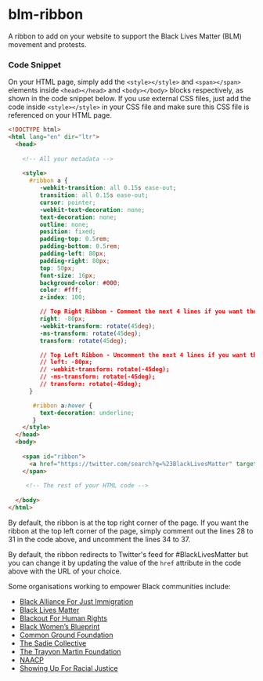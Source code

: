 # blm-ribbon
A ribbon to add on your website to support the Black Lives Matter (BLM) movement and protests.

### Code Snippet
On your HTML page, simply add the ```<style></style>``` and ```<span></span>``` elements inside ```<head></head>``` and ```<body></body>``` blocks respectively, as shown in the code snippet below. If you use external CSS files, just add the code inside ```<style></style>``` in your CSS file and make sure this CSS file is referenced on your HTML page.

```html
<!DOCTYPE html>
<html lang="en" dir="ltr">
  <head>
    
    <!-- All your metadata -->
    
    <style>
      #ribbon a {
         -webkit-transition: all 0.15s ease-out;
         transition: all 0.15s ease-out;
         cursor: pointer;
         -webkit-text-decoration: none;
         text-decoration: none;
         outline: none;
         position: fixed;
         padding-top: 0.5rem;
         padding-bottom: 0.5rem;
         padding-left: 80px;
         padding-right: 80px;
         top: 50px;
         font-size: 16px;
         background-color: #000;
         color: #fff;
         z-index: 100;

         // Top Right Ribbon - Comment the next 4 lines if you want the ribbon at the top left corner of your page
         right: -80px;
         -webkit-transform: rotate(45deg);
         -ms-transform: rotate(45deg);
         transform: rotate(45deg);

         // Top Left Ribbon - Uncomment the next 4 lines if you want the ribbon at the top left corner of your page
         // left: -80px;
         // -webkit-transform: rotate(-45deg);
         // -ms-transform: rotate(-45deg);
         // transform: rotate(-45deg);
      }

       #ribbon a:hover {
         text-decoration: underline;
       }
    </style>
  </head>
  <body>
    
    <span id="ribbon">
      <a href="https://twitter.com/search?q=%23BlackLivesMatter" target="_blank" rel="noopener noreferrer">Black Lives Matter</a>  
    </span>
    
     <!-- The rest of your HTML code -->
    
  </body>
</html>
```

By default, the ribbon is at the top right corner of the page. If you want the ribbon at the top left corner of the page, simply comment out the lines 28 to 31 in the code above, and uncomment the lines 34 to 37.

By default, the ribbon redirects to Twitter's feed for #BlackLivesMatter but you can change it by updating the value of the `href` attribute in the code above with the URL of your choice.

Some organisations working to empower Black communities include:

* [Black Alliance For Just Immigration](https://baji.org/)
* [Black Lives Matter](http://blacklivesmatter.com/)
* [Blackout For Human Rights](http://www.blackoutforhumanrights.com/)
* [Black Women’s Blueprint](https://blackwomensblueprint.ourpowerbase.net)
* [Common Ground Foundation](https://commongroundfoundation.org/)
* [The Sadie Collective](https://www.sadiecollective.org/)
* [The Trayvon Martin Foundation](http://trayvonmartinfoundation.org/)
* [NAACP](https://naacp.org/)
* [Showing Up For Racial Justice](https://www.showingupforracialjustice.org/)
